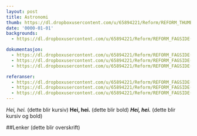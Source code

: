```yaml
---
layout: post
title: Astronomi
thumb: https://dl.dropboxusercontent.com/u/65894221/Reform/REFORM_THUMBNAILS/01.Astronomi.jpg
date: '0000-01-01'
backgrounds:
  - https://dl.dropboxusercontent.com/u/65894221/Reform/REFORM_FAGSIDE(side2)/01.Astronomi2.jpg

dokumentasjon:
  - https://dl.dropboxusercontent.com/u/65894221/Reform/REFORM_FAGSIDE(side2)/01.Astronomi2.jpg
  - https://dl.dropboxusercontent.com/u/65894221/Reform/REFORM_FAGSIDE(side2)/03.Nynorsk2.jpg
  - https://dl.dropboxusercontent.com/u/65894221/Reform/REFORM_FAGSIDE(side2)/01.Astronomi2.jpg

referanser:
  - https://dl.dropboxusercontent.com/u/65894221/Reform/REFORM_FAGSIDE(side2)/01.Astronomi2.jpg
  - https://dl.dropboxusercontent.com/u/65894221/Reform/REFORM_FAGSIDE(side2)/03.Nynorsk2.jpg
  - https://dl.dropboxusercontent.com/u/65894221/Reform/REFORM_FAGSIDE(side2)/01.Astronomi2.jpg
---
```


*Hei, hei.* (dette blir kursiv)
**Hei, hei.** (dette blir bold)
***Hei, hei.*** (dette blir kursiv og bold)

##Lenker (dette blir overskrift)
